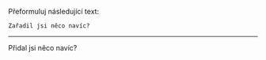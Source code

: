 Přeformuluj následující text:

```
Zařadil jsi něco navíc?
```

---

<!-- chatcmpl-75iUbFLsCqM5GlsWM1BBuEK13IML8 -->

Přidal jsi něco navíc?